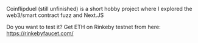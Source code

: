 Coinflipduel (still unfinished) is a short hobby project where I explored the web3/smart contract fuzz and Next.JS

Do you want to test it? Get ETH on Rinkeby testnet from here: https://rinkebyfaucet.com/
